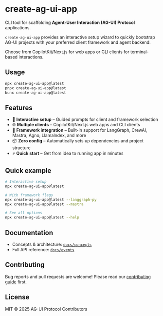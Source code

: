 # create-ag-ui-app

CLI tool for scaffolding **Agent-User Interaction (AG-UI) Protocol** applications.

`create-ag-ui-app` provides an interactive setup wizard to quickly bootstrap AG-UI projects with your preferred client framework and agent backend. 

Choose from CopilotKit/Next.js for web apps or CLI clients for terminal-based interactions.

## Usage

```bash
npx create-ag-ui-app@latest
pnpx create-ag-ui-app@latest
bunx create-ag-ui-app@latest
```

## Features

- 🎯 **Interactive setup** – Guided prompts for client and framework selection
- 🌐 **Multiple clients** – CopilotKit/Next.js web apps and CLI clients
- 🔧 **Framework integration** – Built-in support for LangGraph, CrewAI, Mastra, Agno, LlamaIndex, and more
- 📦 **Zero config** – Automatically sets up dependencies and project structure
- ⚡ **Quick start** – Get from idea to running app in minutes

## Quick example

```bash
# Interactive setup
npx create-ag-ui-app@latest

# With framework flags
npx create-ag-ui-app@latest --langgraph-py
npx create-ag-ui-app@latest --mastra

# See all options
npx create-ag-ui-app@latest --help
```

## Documentation

- Concepts & architecture: [`docs/concepts`](https://docs.ag-ui.com/concepts/architecture)
- Full API reference: [`docs/events`](https://docs.ag-ui.com/concepts/events)

## Contributing

Bug reports and pull requests are welcome! Please read our [contributing guide](https://github.com/ag-ui-protocol/ag-ui/blob/main/CONTRIBUTING.md) first.

## License

MIT © 2025 AG-UI Protocol Contributors
